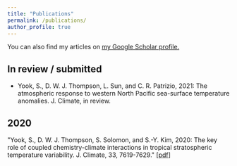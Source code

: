 ```yaml
---
title: "Publications"
permalink: /publications/
author_profile: true
---
```

You can also find my articles on <u><a href="https://scholar.google.com/citations?user=mvtir2cAAAAJ&hl=en&oi=ao">my Google Scholar profile</a>.</u>

## In review / submitted

* Yook, S., D. W. J. Thompson, L. Sun, and C. R. Patrizio, 2021: The atmospheric response to western North Pacific sea-surface temperature anomalies. J. Climate, in review.


## 2020
"Yook, S., D. W. J. Thompson, S. Solomon, and S.-Y. Kim, 2020: The key role of coupled chemistry-climate interactions in tropical stratospheric temperature variability. J. Climate, 33, 7619-7629."
\[[pdf](http://shimyook.github.io/files/JCL2020.pdf)\]
